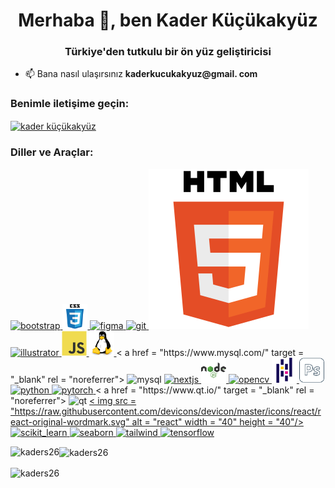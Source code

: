 <h1 align="center">Merhaba 👋, ben Kader Küçükakyüz</h1>
<h3 align="center">Türkiye'den tutkulu bir ön yüz geliştiricisi</h3>

- 📫 Bana nasıl ulaşırsınız **kaderkucukakyuz@gmail. com**

<h3 align="left">Benimle iletişime geçin:</h3>
<p align="left">
<a href="https://linkedin.com/in/kader küçükakyüz" target="blank" ><img align = "center" src = "https://raw.githubusercontent.com/rahuldkjain/github-profile-readme-generator/master/src/images/icons/Social/linked-in-alt.svg" alt ="kader küçükakyüz" height="30" width="40" /></a>
</p>

<h3 align="left">Diller ve Araçlar:</h3>
<p align = "left"> <a href = "https://getbootstrap.com" target = "_blank" rel = "noreferrer"> <img src = "https://raw.githubusercontent.com/devicons/devicon /master/icons/bootstrap/bootstrap-plain-wordmark.svg" alt = "bootstrap" width = "40" height = "40"/> </a> <a href = "https://www.w3schools.com /css/" target = "_blank" rel = "noreferrer"> <img src = "https://raw.githubusercontent.com/devicons/devicon/master/icons/css3/css3-original-wordmark.svg" alt= "css3" width = "40" height = "40"/> </a> <a href = "https://www.figma.com/" target = "_blank" rel = "noreferrer"> <img src= "https://www.vectorlogo.zone/logos/figma/figma-icon.svg" alt = "figma" width = "40" height = "40"/> </a> <a href = "https:/ /git-scm.com/" target = "_blank" rel = "noreferrer"> <img src = "https://www.vectorlogo.zone/logos/git-scm/git-scm-icon.svg" alt= "git" genişlik = "40" yükseklik = "40"/> </a> <a href = "https://www.w3.org/html/" target = "_blank" rel = "noreferrer"> <img src = "https://raw.githubusercontent.com/devicons/devicon/master/icons/html5/html5-original-wordmark.svg" alt = "html5" genişlik = "40" yükseklik = "40"/> </ a> <a href = "https://www.adobe.com/in/products/illustrator.html" target = "_blank" rel = "noreferrer"> <img src = "https://www.vectorlogo.zone /logos/adobe_illustrator/adobe_illustrator-icon.svg" alt = "illustrator" width = "40" height = "40"/> </a> <a href = "https://developer.mozilla.org/en-US /docs/Web/JavaScript" target = "_blank" rel = "noreferrer"> <img src = "https://raw.githubusercontent.com/devicons/devicon/master/icons/javascript/javascript-original.svg" alt ="javascript" width = "40" height = "40"/> </a> <a href = "https://www.linux.org/" target = "_blank" rel = "noreferrer"> <img src ="https://raw.githubusercontent.com/devicons/devicon/master/icons/linux/linux-original.svg" alt = "linux" width = "40" yükseklik = "40"/> </a> < a href = "https://www.mysql.com/" target = "_blank" rel = "noreferrer"> <img src = "https://raw.githubusercontent.com/devicons/devicon/master/icons/mysql /mysql-orijinal-kelime işareti.svg" alt = "mysql" width = "40" height = "40"/> </a> <a href = "https://nextjs.org/" target = "_blank" rel = "noreferrer"> <img src = "https://cdn.worldvectorlogo.com/logos/nextjs-2.svg" alt = "nextjs" width = "40" height = "40"/> </a> <a href = "https:/ /nodejs.org" target = "_blank" rel = "noreferrer"> <img src = "https://raw.githubusercontent.com/devicons/devicon/master/icons/nodejs/nodejs-original-wordmark.svg" alt ="nodejs" width = "40" height = "40"/> </a> <a href = "https://opencv.org/" target = "_blank" rel = "noreferrer"> <img src = https://www.vectorlogo.zone/logos/opencv/opencv-icon.svg" alt = "opencv" width = "40" height = "40"/> </a> <a href = "https:// pandas.pydata.org/" target = "_blank" rel = "noreferrer"> <img src = "https://raw.githubusercontent.com/devicons/devicon/2ae2a900d2f041da66e950e4d48052658d850630/icons/pandas/pandas-original.svg" alt ="pandalar" width="40" height="40"/> </a> <a href="https://www.photoshop.com/en" target="_blank" rel=noreferrer"> <img src = "https://raw.githubusercontent.com/devicons/devicon/master/icons/photoshop/photoshop-line.svg" alt = "photoshop" width = "40" height = "40"/> </a> <a href = "https://www.python.org" target = "_blank" rel = "noreferrer"> <img src = "https://raw.githubusercontent.com/devicons/devicon/master/icons/python /python-original.svg" alt = "python" width = "40" height = "40"/> </a> <a href = "https://pytorch.org/" target = "_blank" rel = " noreferrer"> <img src = "https://www.vectorlogo.zone/logos/pytorch/pytorch-icon.svg" alt = "pytorch" width = "40" height = "40"/> </a> < a href = "https://www.qt.io/" target = "_blank" rel = "noreferrer"> <img src = "https://upload.wikimedia.org/wikipedia/commons/0/0b/Qt_logo_2016 .svg" alt = "qt" width = "40" height = "40"/> </a> <a href = "https://reactjs.org/" target = "_blank" rel = "noreferrer"> < img src = "https://raw.githubusercontent.com/devicons/devicon/master/icons/react/react-original-wordmark.svg" alt = "react" width = "40" height = "40"/> </a> <a href = "https://scikit-learn.org/" target = "_blank" rel = "noreferrer"> <img src = "https://upload.wikimedia.org/wikipedia/commons/0/05/Scikit_learn_logo_small.svg" alt = "scikit_learn" width = "40" height = "40"/> </a> <a href = "https://seaborn.pydata.org/" target = "_blank" rel = "noreferrer"> <img src = "https://seaborn.pydata.org/_images/logo-mark-lightbg.svg" alt = "seaborn" width = "40" height = "40"/> </a> <a href = "https://tailwindcss.com/" target = "_blank" rel = "noreferrer"> <img src= "https://www.vectorlogo.zone/logos/tailwindcss/tailwindcss-icon.svg" alt = "tailwind" width = "40" height = "40"/> </a> <a href = "https:/ /www.tensorflow.org" target = "_blank" rel = "noreferrer"> <img src = "https://www.vectorlogo.zone/logos/tensorflow/tensorflow-icon.svg" alt = "tensorflow" width= "40" yükseklik = "40"/> </a> </p>

<p><img align = "left" src = "https://github-readme-stats.vercel.app/api/top-langs?username=kaders26&show_icons=true&locale=en&layout=compact" alt = "kaders26" /> </p>

<p> <img align = "center" src = "https://github-readme-stats.vercel.app/api?username=kaders26&show_icons=true&locale=en" alt = "kaders26" /> </p>

<p><img align = "center" src = "https://github-readme-streak-stats.herokuapp.com/?user=kaders26&" alt = "kaders26" /></p>
